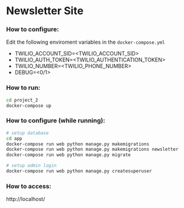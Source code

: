 # Newsletter Site

### How to configure:

Edit the following enviroment variables in the `docker-compose.yml`

- TWILIO_ACCOUNT_SID=<TWILIO_ACCOUNT_SID>
- TWILIO_AUTH_TOKEN=<TWILIO_AUTHENTICATION_TOKEN>
- TWILIO_NUMBER=<TWILIO_PHONE_NUMBER>
- DEBUG=<0/1>

### How to run:

```bash 
cd project_2
docker-compose up
```

### How to configure (while running):
```bash
# setup database
cd app
docker-compose run web python manage.py makemigrations
docker-compose run web python manage.py makemigrations newsletter
docker-compose run web python manage.py migrate

# setup admin login
docker-compose run web python manage.py createsuperuser
```

### How to access:
http://localhost/
